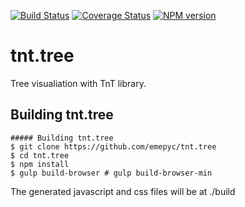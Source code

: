 [![Build Status](https://travis-ci.org/emepyc/tnt.tree.svg?branch=master)](https://travis-ci.org/emepyc/tnt.tree)
[![Coverage Status](https://coveralls.io/repos/emepyc/tnt.tree/badge.png)](https://coveralls.io/r/emepyc/tnt.tree)
[![NPM version](https://badge-me.herokuapp.com/api/npm/tnt.tree.png)](http://badges.enytc.com/for/npm/tnt.tree)

tnt.tree
=========
Tree visualiation with TnT library.

Building tnt.tree
------------------

```
##### Building tnt.tree
$ git clone https://github.com/emepyc/tnt.tree
$ cd tnt.tree
$ npm install
$ gulp build-browser # gulp build-browser-min
```
The generated javascript and css files will be at ./build

